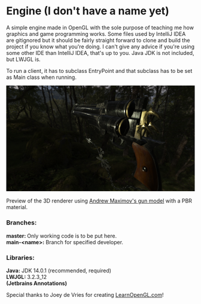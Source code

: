 # Engine (I don't have a name yet)
<p>
A simple engine made in OpenGL with the sole purpose of teaching me how graphics and game programming works.
Some files used by IntelliJ IDEA are gitignored but it should be fairly straight forward to clone and build the project if you know what you're doing. I can't give any advice if you're using some other IDE than IntelliJ IDEA, that's up to you.
Java JDK is not included, but LWJGL is.

To run a client, it has to subclass EntryPoint and that subclass has to be set as Main class when running.
</p>

![Preview](preview.png?raw=true)
<p>Preview of the 3D renderer using <a href="http://artisaverb.info/PBT.html">Andrew Maximov's gun model</a> with a PBR material.</p>
<h3>Branches:</h3>
<b>master: </b> Only working code is to be put here.
<br/>
<b>main-&lt;name&gt;:</b> Branch for specified developer.
<br/>
<h3>Libraries:</h3>
<b>Java:</b> JDK 14.0.1 (recommended, required)
<br/>
<b>LWJGL: </b> 3.2.3_12
<br/>
<b>(Jetbrains Annotations)</b>

<p>Special thanks to Joey de Vries for creating <a href="learnopengl.com">LearnOpenGL.com</a>!</p>

